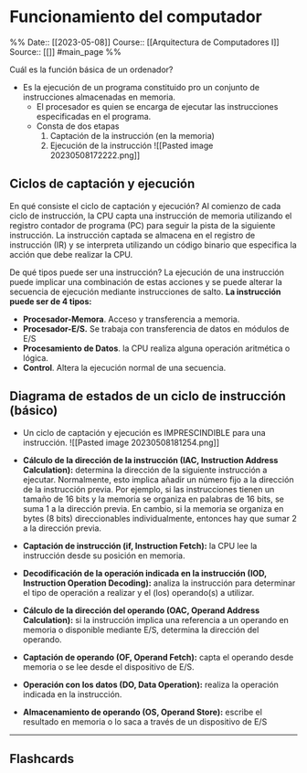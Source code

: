 # Funcionamiento del computador

%%
Date:: [[2023-05-08]]
Course:: [[Arquitectura de Computadores I]]
Source:: [[]]
#main_page 
%%


Cuál es la función básica de un ordenador?
- Es la ejecución de un programa constituido pro un conjunto de instrucciones almacenadas en memoria.
	- El procesador es quien se encarga de ejecutar las instrucciones especificadas en el programa.
	- Consta de dos etapas
		1. Captación de la instrucción (en la memoria)
		2. Ejecución de la instrucción
![[Pasted image 20230508172222.png]]




## Ciclos de captación y ejecución
En qué consiste el ciclo de captación y ejecución?
Al comienzo de cada ciclo de instrucción, la CPU capta una instrucción de memoria utilizando el registro contador de programa (PC) para seguir la pista de la siguiente instrucción. La instrucción captada se almacena en el registro de instrucción (IR) y se interpreta utilizando un código binario que especifica la acción que debe realizar la CPU. 

De qué tipos puede ser una instrucción?
La ejecución de una instrucción puede implicar una combinación de estas acciones y se puede alterar la secuencia de ejecución mediante instrucciones de salto.
**La instrucción puede ser de 4 tipos:**
- **Procesador-Memora**. Acceso y transferencia a memoria.
- **Procesador-E/S.** Se trabaja con transferencia de datos en módulos de E/S
- **Procesamiento de Datos**. la CPU realiza alguna operación aritmética o lógica.
- **Control**. Altera la ejecución normal de una secuencia.


## Diagrama de estados de un ciclo de instrucción (básico)
- Un ciclo de captación y ejecución es IMPRESCINDIBLE para una instrucción.
![[Pasted image 20230508181254.png]]

- **Cálculo de la dirección de la instrucción (IAC, Instruction Address Calculation):** determina la dirección de la siguiente instrucción a ejecutar. Normalmente, esto implica añadir un número fijo a la dirección de la instrucción previa. Por ejemplo, si las instrucciones tienen un tamaño de 16 bits y la memoria se organiza en palabras de 16 bits, se suma 1 a la dirección previa. En cambio, si la memoria se organiza en bytes (8 bits) direccionables individualmente, entonces hay que sumar 2 a la dirección previa.
- **Captación de instrucción (if, Instruction Fetch):** la CPU lee la instrucción desde su posición en memoria.  
- **Decodificación de la operación indicada en la instrucción (IOD, Instruction Operation  Decoding):** analiza la instrucción para determinar el tipo de operación a realizar y el (los) operando(s) a utilizar.
- **Cálculo de la dirección del operando (OAC, Operand Address Calculation):** si la instrucción implica una referencia a un operando en memoria o disponible mediante E/S, determina la dirección del operando. 
- **Captación de operando (OF, Operand Fetch):** capta el operando desde memoria o se lee desde el dispositivo de E/S.
- **Operación con los datos (DO, Data Operation):** realiza la operación indicada en la instrucción.
- **Almacenamiento de operando (OS, Operand Store):** escribe el resultado en memoria o lo saca a través de un dispositivo de E/S








___
## Flashcards